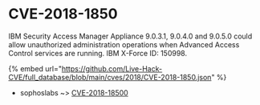# CVE-2018-1850

IBM Security Access Manager Appliance 9.0.3.1, 9.0.4.0 and 9.0.5.0 could allow unauthorized administration operations when Advanced Access Control services are running. IBM X-Force ID: 150998.

{% embed url="https://github.com/Live-Hack-CVE/full_database/blob/main/cves/2018/CVE-2018-1850.json" %}


* sophoslabs ~> [CVE-2018-18500](https://www.alice-snow.ru/2018/database/cve-2018-1850/cve-2018-18500-sophoslabs)